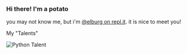 ### Hi there! I'm a potato

you may not know me, but i'm [@elburg on repl.it](repl.it/elburg). it is nice to meet you!

My "Talents"

![Python Talent](https://img.shields.io/endpoint?url=https%3A%2F%2Fraw.githubusercontent.com%2Fpolygonnedpotato%2Fpolygonnedpotato%2Fmain%2Fpytalentdata.json)



